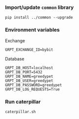 ### Import/update `common` library
```commandline
pip install ../common --upgrade
```

### Environment variables

Exchange
```
GRPT_EXCHANGE_ID=bybit
```
Database
```
GRPT_DB_HOST=localhost
GRPT_DB_PORT=5432
GRPT_DB_NAME=greedypet
GRPT_DB_USER=greedypet
GRPT_DB_PASSWORD=greedypet
GRPT_DB_LOG_REQUESTS=True
```

### Run caterpillar
```commandline
caterpillar.sh
```
